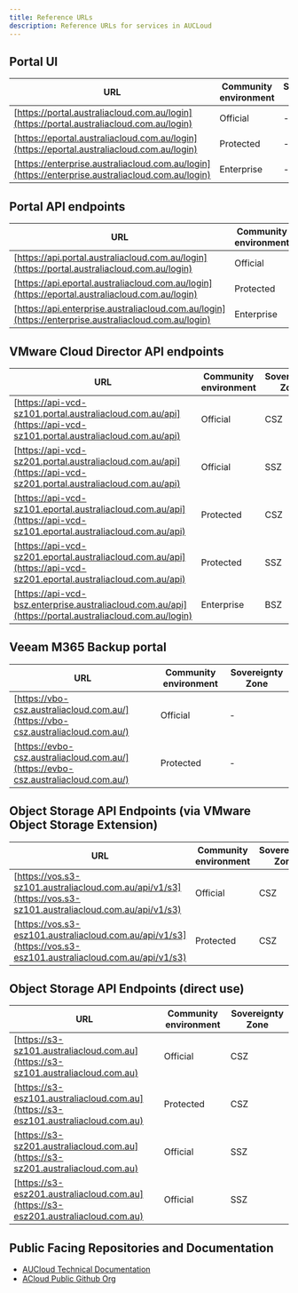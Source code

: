 ```yaml
---
title: Reference URLs
description: Reference URLs for services in AUCLoud
---
```


## Portal UI

| URL | Community environment | Sovereignty Zone |
| ---- | ------ | --------------------- |
| [https://portal.australiacloud.com.au/login](https://portal.australiacloud.com.au/login) |  Official | - |
| [https://eportal.australiacloud.com.au/login](https://eportal.australiacloud.com.au/login) |  Protected | - |
| [https://enterprise.australiacloud.com.au/login](https://enterprise.australiacloud.com.au/login) | Enterprise | - |

## Portal API endpoints

| URL | Community environment | Sovereignty Zone |
| ---- | ------ | --------------------- |
| [https://api.portal.australiacloud.com.au/login](https://portal.australiacloud.com.au/login) |  Official | - |
| [https://api.eportal.australiacloud.com.au/login](https://eportal.australiacloud.com.au/login) |  Protected | - |
| [https://api.enterprise.australiacloud.com.au/login](https://enterprise.australiacloud.com.au/login) | Enterprise | - |

## VMware Cloud Director API endpoints

| URL | Community environment | Sovereignty Zone |
| ---- | ------ | --------------------- |
| [https://api-vcd-sz101.portal.australiacloud.com.au/api](https://api-vcd-sz101.portal.australiacloud.com.au/api) |  Official | CSZ |
| [https://api-vcd-sz201.portal.australiacloud.com.au/api](https://api-vcd-sz201.portal.australiacloud.com.au/api) |  Official | SSZ |
| [https://api-vcd-sz101.eportal.australiacloud.com.au/api](https://api-vcd-sz101.eportal.australiacloud.com.au/api)  | Protected | CSZ |
| [https://api-vcd-sz201.eportal.australiacloud.com.au/api](https://api-vcd-sz201.eportal.australiacloud.com.au/api)  | Protected | SSZ |
| [https://api-vcd-bsz.enterprise.australiacloud.com.au/api](https://portal.australiacloud.com.au/login)  | Enterprise | BSZ |

## Veeam M365 Backup portal

| URL | Community environment | Sovereignty Zone |
| ---- | ------ | --------------------- |
| [https://vbo-csz.australiacloud.com.au/](https://vbo-csz.australiacloud.com.au/) | Official | - |
| [https://evbo-csz.australiacloud.com.au/](https://evbo-csz.australiacloud.com.au/) | Protected | - |

## Object Storage API Endpoints (via VMware Object Storage Extension)

| URL | Community environment | Sovereignty Zone |
| ---- | ------ | --------------------- |
| [https://vos.s3-sz101.australiacloud.com.au/api/v1/s3](https://vos.s3-sz101.australiacloud.com.au/api/v1/s3) | Official | CSZ |
| [https://vos.s3-esz101.australiacloud.com.au/api/v1/s3](https://vos.s3-esz101.australiacloud.com.au/api/v1/s3) | Protected | CSZ |

## Object Storage API Endpoints (direct use)

| URL | Community environment | Sovereignty Zone |
| ---- | ------ | --------------------- |
| [https://s3-sz101.australiacloud.com.au](https://s3-sz101.australiacloud.com.au) | Official | CSZ |
| [https://s3-esz101.australiacloud.com.au](https://s3-esz101.australiacloud.com.au) | Protected | CSZ |
| [https://s3-sz201.australiacloud.com.au](https://s3-sz201.australiacloud.com.au) | Official | SSZ |
| [https://s3-esz201.australiacloud.com.au](https://s3-esz201.australiacloud.com.au) | Official | SSZ |

## Public Facing Repositories and Documentation

- [AUCloud Technical Documentation](https://docs.australiacloud.com.au/latest/)
- [ACloud Public Github Org](https://github.com/aucloud)
